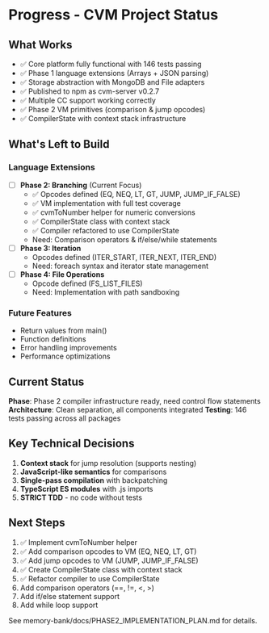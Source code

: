 # Progress - CVM Project Status

## What Works
- ✅ Core platform fully functional with 146 tests passing
- ✅ Phase 1 language extensions (Arrays + JSON parsing)
- ✅ Storage abstraction with MongoDB and File adapters
- ✅ Published to npm as cvm-server v0.2.7
- ✅ Multiple CC support working correctly
- ✅ Phase 2 VM primitives (comparison & jump opcodes)
- ✅ CompilerState with context stack infrastructure

## What's Left to Build

### Language Extensions
- [ ] **Phase 2: Branching** (Current Focus)
  - ✅ Opcodes defined (EQ, NEQ, LT, GT, JUMP, JUMP_IF_FALSE)
  - ✅ VM implementation with full test coverage
  - ✅ cvmToNumber helper for numeric conversions
  - ✅ CompilerState class with context stack
  - ✅ Compiler refactored to use CompilerState
  - Need: Comparison operators & if/else/while statements
- [ ] **Phase 3: Iteration**
  - Opcodes defined (ITER_START, ITER_NEXT, ITER_END)
  - Need: foreach syntax and iterator state management
- [ ] **Phase 4: File Operations**
  - Opcode defined (FS_LIST_FILES)
  - Need: Implementation with path sandboxing

### Future Features
- Return values from main()
- Function definitions
- Error handling improvements
- Performance optimizations

## Current Status
**Phase**: Phase 2 compiler infrastructure ready, need control flow statements
**Architecture**: Clean separation, all components integrated
**Testing**: 146 tests passing across all packages

## Key Technical Decisions
1. **Context stack** for jump resolution (supports nesting)
2. **JavaScript-like semantics** for comparisons
3. **Single-pass compilation** with backpatching
4. **TypeScript ES modules** with .js imports
5. **STRICT TDD** - no code without tests

## Next Steps
1. ✅ Implement cvmToNumber helper
2. ✅ Add comparison opcodes to VM (EQ, NEQ, LT, GT)
3. ✅ Add jump opcodes to VM (JUMP, JUMP_IF_FALSE)
4. ✅ Create CompilerState class with context stack
5. ✅ Refactor compiler to use CompilerState
6. Add comparison operators (==, !=, <, >)
7. Add if/else statement support
8. Add while loop support

See memory-bank/docs/PHASE2_IMPLEMENTATION_PLAN.md for details.